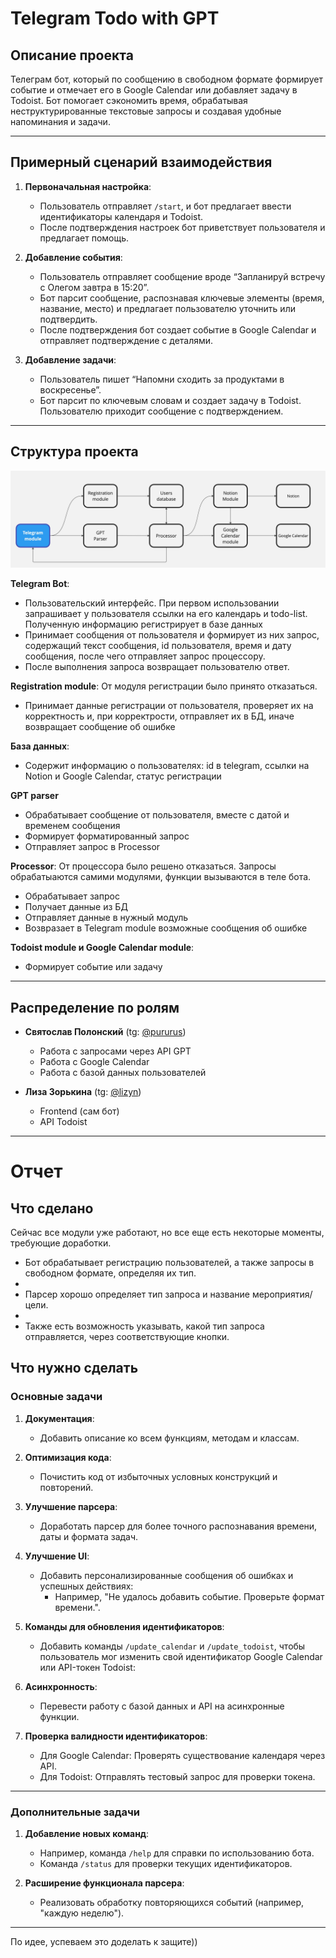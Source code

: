 # Telegram Todo with GPT

## Описание проекта

Телеграм бот, который по сообщению в свободном формате формирует событие и отмечает его в Google Calendar или добавляет задачу в Todoist. Бот помогает сэкономить время, обрабатывая неструктурированные текстовые запросы и создавая удобные напоминания и задачи.

---

## Примерный сценарий взаимодействия

1. **Первоначальная настройка**:
   - Пользователь отправляет `/start`, и бот предлагает ввести идентификаторы календаря и Todoist.
   - После подтверждения настроек бот приветствует пользователя и предлагает помощь.

2. **Добавление события**:
   - Пользователь отправляет сообщение вроде “Запланируй встречу с Олегом завтра в 15:20”.
   - Бот парсит сообщение, распознавая ключевые элементы (время, название, место) и предлагает пользователю уточнить или подтвердить.
   - После подтверждения бот создает событие в Google Calendar и отправляет подтверждение с деталями.

3. **Добавление задачи**:
   - Пользователь пишет “Напомни сходить за продуктами в воскресенье”.
   - Бот парсит по ключевым словам и создает задачу в Todoist. Пользователю приходит сообщение с подтверждением.

---

## Структура проекта

![image](https://github.com/pururus/telegram-todo-with-gpt/blob/main/Todo-with-gpt_structure.jpg)

**Telegram Bot**: 
   - Пользовательский интерфейс. При первом использовании запрашивает у пользователя ссылки на его календарь и todo-list. Полученную информацию регистрирует в базе данных
   - Принимает сообщения от пользователя и формирует из них запрос, содержащий текст сообщения, id пользователя, время и дату сообщения, после чего отправляет запрос процессору.
   - После выполнения запроса возвращает пользователю ответ.

**Registration module**: От модуля регистрации было принято отказаться.
   - Принимает данные регистрации от пользователя, проверяет их на корректность и, при корректрости, отправляет их в БД, иначе возвращает сообщение об ошибке

**База данных**:
   - Содержит информацию о пользователях: id в telegram, ссылки на Notion и Google Calendar, статус регистрации

**GPT parser**
   - Обрабатывает сообщение от пользователя, вместе с датой и временем сообщения
   - Формирует форматированный запрос
   - Отправляет запрос в Processor

**Processor**:
От процессора было решено отказаться. Запросы обрабатыаются самими модулями, функции вызываются в теле бота.
   - Обрабатывает запрос
   - Получает данные из БД
   - Отправляет данные в нужный модуль
   - Возвразает в Telegram module возможные сообщения об ошибке

**Todoist module и Google Calendar module**:
   - Формирует событие или задачу

---

## Распределение по ролям

- **Святослав Полонский** (tg: [@pururus](https://t.me/pururus))
  - Работа с запросами через API GPT
  - Работа с Google Calendar
  - Работа с базой данных пользователей

- **Лиза Зорькина** (tg: [@lizyn](https://t.me/lizyn))
  - Frontend (сам бот)
  - API Todoist

---

# Отчет

## Что сделано

Сейчас все модули уже работают, но все еще есть некоторые моменты, требующие доработки.

- Бот обрабатывает регистрацию пользователей, а также запросы в свободном формате, определяя их тип.
- 
- Парсер хорошо определяет тип запроса и название мероприятия/цели.
- 
- Также есть возможность указывать, какой тип запроса отправляется, через соответствующие кнопки.

## Что нужно сделать

### Основные задачи

1. **Документация**:
   - Добавить описание ко всем функциям, методам и классам.

2. **Оптимизация кода**:
   - Почистить код от избыточных условных конструкций и повторений.

3. **Улучшение парсера**:
   - Доработать парсер для более точного распознавания времени, даты и формата задач.

4. **Улучшение UI**:
   - Добавить персонализированные сообщения об ошибках и успешных действиях:
     - Например, "Не удалось добавить событие. Проверьте формат времени.".
  
5. **Команды для обновления идентификаторов**:
   - Добавить команды `/update_calendar` и `/update_todoist`, чтобы пользователь мог изменить свой идентификатор Google Calendar или API-токен Todoist:

6. **Асинхронность**:
   - Перевести работу с базой данных и API на асинхронные функции.

7. **Проверка валидности идентификаторов**:
   - Для Google Calendar: Проверять существование календаря через API.
   - Для Todoist: Отправлять тестовый запрос для проверки токена.

---

### Дополнительные задачи

1. **Добавление новых команд**:
   - Например, команда `/help` для справки по использованию бота.
   - Команда `/status` для проверки текущих идентификаторов.

2. **Расширение функционала парсера**:
   - Реализовать обработку повторяющихся событий (например, "каждую неделю").

---


По идее, успеваем это доделать к защите))

